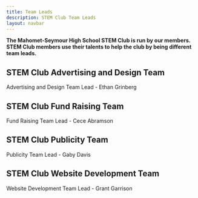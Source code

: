 ```yaml
---
title: Team Leads
description: STEM Club Team Leads
layout: navbar
---
```


**The Mahomet-Seymour High School STEM Club is run by our members.                                                    
STEM Club members use their talents to help the club by being different team leads.**
                   

## **STEM Club Advertising and Design Team**                       
Advertising and Design Team Lead - Ethan Grinberg          
                                            
                                           
                                                                                      
## **STEM Club Fund Raising Team**                       
Fund Raising Team Lead - Cece Abramson                                                                             
                                             
                                            
                                                                                                
## **STEM Club Publicity Team**                       
Publicity Team Lead - Gaby Davis                                  
                                             
                                            
                                                                                                
## **STEM Club Website Development Team**                     
Website Development Team Lead - Grant Garrison
